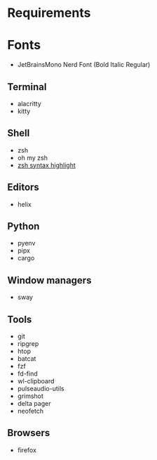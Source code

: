 # Requirements

# Fonts
- JetBrainsMono Nerd Font (Bold Italic Regular)

## Terminal
- alacritty
- kitty

## Shell
- zsh
- oh my zsh
- [zsh syntax highlight](https://github.com/zsh-users/zsh-syntax-highlighting/blob/master/INSTALL.md)

## Editors
- helix

## Python
- pyenv
- pipx
- cargo

## Window managers
- sway

## Tools
- git
- ripgrep
- htop
- batcat
- fzf
- fd-find
- wl-clipboard
- pulseaudio-utils
- grimshot
- delta pager
- neofetch

## Browsers
- firefox
